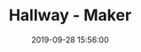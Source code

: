 ---
layout: inner
position: left
title: 'Hallway - Maker'
date: 2019-09-28 15:56:00
categories: product management
tags: Maker NoCode SaaS 
featured_image: '/img/posts/hallway.jpg'
project_link: 'https://brainstormingapp.bubbleapps.io/'
button_icon: 'link'
button_text: 'Visit Project'
lead_text: 'A home base for distributed teams'
---